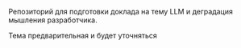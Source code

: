 Репозиторий для подготовки доклада на тему LLM и деградация мышления разработчика.

Тема предварительная и будет уточняться
